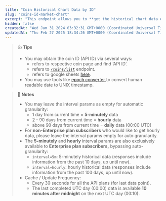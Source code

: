 ```yaml
---
title: "Coin Historical Chart Data by ID"
slug: "coins-id-market-chart"
excerpt: "This endpoint allows you to **get the historical chart data of a coin including time in UNIX, price, market cap and 24hr volume based on particular coin ID**"
hidden: false
createdAt: "Wed Jan 31 2024 03:32:31 GMT+0000 (Coordinated Universal Time)"
updatedAt: "Thu Feb 27 2025 18:34:26 GMT+0000 (Coordinated Universal Time)"
---
```

> 👍 **Tips**
> 
> - You may obtain the coin ID (API ID) via several ways:
>   - refers to respective coin page and find ‘API ID’.
>   - refers to [`/coins/list`](/reference/coins-list) endpoint.
>   - refers to google sheets [here](https://docs.google.com/spreadsheets/d/1wTTuxXt8n9q7C4NDXqQpI3wpKu1_5bGVmP9Xz0XGSyU/edit?usp=sharing).
> - You may use tools like [epoch converter ](https://www.epochconverter.com) to convert human readable date to UNIX timestamp.

> 📘 **Notes**
> 
> - You may leave the interval params as empty for automatic granularity:
>   - 1 day from current time = **5-minutely** data
>   - 2 - 90 days from current time = **hourly** data
>   - above 90 days from current time = **daily** data (00:00 UTC)
> - For **non-Enterprise plan subscribers** who would like to get hourly data, please leave the interval params empty for auto granularity.
> - The **5-minutely** and **hourly** interval params are also exclusively available to **Enterprise plan subscribers,** bypassing auto-granularity:
>   - `interval=5m`: 5-minutely historical data (responses include information from the past 10 days, up until now).
>   - `interval=hourly`: hourly historical data (responses include information from the past 100 days, up until now).
> - Cache / Update Frequency:  
>   - Every 30 seconds for all the API plans (for last data point).
>   - The last completed UTC day (00:00) data is available **10 minutes after midnight** on the next UTC day (00:10).
